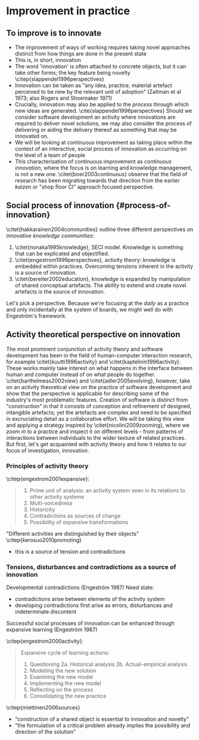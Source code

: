 # Improvement in practice

## To improve is to innovate

- The improvement of ways of working requires taking novel approaches distinct from how things are done in the present state
- This is, in short, innovation
- The word 'innovation' is often attached to concrete objects, but it can take other forms; the key feature being novelty \citep{slappendel1996perspectives}
- Innovation can be taken as "any idea, practice, material artefact perceived to be new by the relevant unit of adoption" (Zaltman et al 1973; also Rogers and Shoemaker 1971)
- Crucially, innovation may also be applied to the *process* through which new ideas are generated. \cite{slappendel1996perspectives} Should we consider software development an activity where innovations are required to deliver novel solutions, we may also consider the process of delivering or aiding the delivery thereof as something that may be innovated on.
- We will be looking at continuous improvement as taking place within the context of an interactive, social process of innovation as occurring on the level of a team of people
- This characterisation of continuous improvement as *continuous innovation*, where the focus is on learning and knowledge management, is not a new one. \citet{boer2003continuous} observe that the field of research has been migrating towards that direction from the earlier *kaizen* or "shop floor CI" approach focused perspective.

## Social process of innovation {#process-of-innovation}

\citet{hakkarainen2004communities} outline three different perspectives on *innovative knowledge communities*:

1. \citet{nonaka1995knowledge}, SECI model. Knowledge is something that can be explicated and objectified.
2. \citet{engestrom1999perspectives}, activity theory: knowledge is embedded within practices. Overcoming tensions inherent in the activity is a source of innovation.
3. \citet{bereiter2002education}, knowledge is expanded by manipulation of shared conceptual artefacts. The ability to extend and create novel artefacts is the source of innovation.

Let's pick a perspective. Because we're focusing at the *daily* as a practice and only incidentally at the system of boards, we might well do with Engeström's framework.

## Activity theoretical perspective on innovation

The most prominent conjunction of activity theory and software development has been in the field of human-computer interaction research, for example  \citet{kuutti1996activity} and \citet{kaptelinin1996activity}. These works mainly take interest on what happens in the interface between human and computer instead of on what people do together. \citet{barthelmess2002view} and \citet{adler2005evolving}, however, take on an activity theoretical view on the practice of software development and show that the perspective is applicable for describing some of the industry's most problematic features. Creation of software is distinct from "construction" in that it consists of conception and refinement of designed, intangible artefacts; yet the artefacts are complex and need to be specified in excruciating detail as a collaborative effort. We will be taking this view and applying a strategy inspired by \citet{nicolini2009zooming}, where we *zoom in* to a practice and inspect it on different levels - from patterns of interactions between individuals to the wider texture of related practices. But first, let's get acquainted with activity theory and how it relates to our focus of investigation, innovation.

### Principles of activity theory

\citep{engestrom2001expansive}:

> 1. Prime unit of analysis: an activity system seen in its relations to other activity systems
> 2. Multi-voicedness
> 3. Historicity
> 4. Contradictions as sources of change
> 5. Possibility of expansive transformations

"Different activities are distinguished by their objects" \citep{kerosuo2010promoting}
- this is a source of tension and contradictions




### Tensions, disturbances and contradictions as a source of innovation

Developmental contradictions (Engeström 1987)
Need state:
- contradictions arise between elements of the activity system
- developing contradictions first arise as errors, disturbances and indeterminate discontent

Successful social processes of innovation can be enhanced through expansive learning (Engeström 1987)

\citep{engestrom2000activity}:

> Expansive cycle of learning actions:
> 1. Questioning
> 2a. Historical analysis
> 2b. Actual-empirical analysis
> 3. Modelling the new solution
> 4. Examining the new model
> 5. Implementing the new model
> 6. Reflecting on the process
> 7. Consolidating the new practice

\citep{miettinen2006sources}
- "construction of a shared object is essential to innovation and novelty"
- "the formulation of a critical problem already implies the possibility and direction of the solution"
